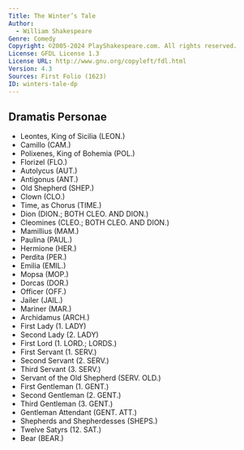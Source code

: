 ```yaml
---
Title: The Winter’s Tale
Author: 
  - William Shakespeare
Genre: Comedy
Copyright: ©2005-2024 PlayShakespeare.com. All rights reserved.
License: GFDL License 1.3
License URL: http://www.gnu.org/copyleft/fdl.html
Version: 4.3
Sources: First Folio (1623)
ID: winters-tale-dp
---
```


## Dramatis Personae


- Leontes, King of Sicilia (LEON.)
- Camillo (CAM.)
- Polixenes, King of Bohemia (POL.)
- Florizel (FLO.)
- Autolycus (AUT.)
- Antigonus (ANT.)
- Old Shepherd (SHEP.)
- Clown (CLO.)
- Time, as Chorus (TIME.)
- Dion (DION.; BOTH CLEO. AND DION.)
- Cleomines (CLEO.; BOTH CLEO. AND DION.)
- Mamillius (MAM.)
- Paulina (PAUL.)
- Hermione (HER.)
- Perdita (PER.)
- Emilia (EMIL.)
- Mopsa (MOP.)
- Dorcas (DOR.)
- Officer (OFF.)
- Jailer (JAIL.)
- Mariner (MAR.)
- Archidamus (ARCH.)
- First Lady (1. LADY)
- Second Lady (2. LADY)
- First Lord (1. LORD.; LORDS.)
- First Servant (1. SERV.)
- Second Servant (2. SERV.)
- Third Servant (3. SERV.)
- Servant of the Old Shepherd (SERV. OLD.)
- First Gentleman (1. GENT.)
- Second Gentleman (2. GENT.)
- Third Gentleman (3. GENT.)
- Gentleman Attendant (GENT. ATT.)
- Shepherds and Shepherdesses (SHEPS.)
- Twelve Satyrs (12. SAT.)
- Bear (BEAR.)
